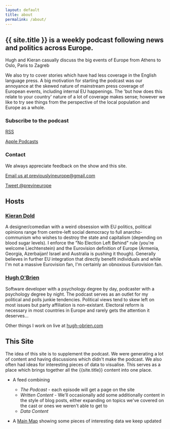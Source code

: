 ```yaml
---
layout: default
title: about
permalink: /about/
---
```

## **{{ site.title }} is a weekly podcast following news and politics across Europe.**

Hugh and Kieran casually discuss the big events of Europe from Athens to Oslo, Paris to Zagreb

We also try to cover stories which have had less coverage in the English language press. A big motivation for starting the podcast was our annoyance at the skewed nature of mainstream press coverage of European events, including internal EU happenings. The 'but how does this relate to your country' nature of a lot of coverage makes sense; however we like to try see things from the perspective of the local population and Europe as a whole.

### **Subscribe to the podcast**

[RSS]()

[Apple Podcasts](https://itunes.apple.com/ie/podcast/previously-in-europe/id1135603045?mt=2)

### **Contact**

We always appreciate feedback on the show and this site.

[Email us at previouslyineurope@gmail.com](mailto:{{site.email}})

[Tweet @previneurope](http://twitter.com/{{site.twitter_username}})

## **Hosts**

### [**Kieran Dold**](https://twitter.com/CiaranDold)

A designer/comedian with a weird obsession with EU politics, political opinions range from centre-left social democracy to full anarcho-communism who wishes to destroy the state and capitalism (depending on blood sugar levels). I enforce the "No Election Left Behind" rule (you're welcome Liechtenstein) and the Eurovision definition of Europe (Armenia, Georgia, Azerbaijan! Israel and Australia is pushing it though). Generally believes in further EU integration that directly benefit individuals and while I'm not a massive Eurovision fan, I'm certainly an obnoxious Eurovision fan.

### [**Hugh O'Brien**](twitter.com/fuzzymooples)
Software developer with a psychology degree by day, podcaster with a psychology degree by night. The podcast serves as an outlet for my political and polls junkie tendencies. Political views tend to skew left on most issues but party affiliation is non-existant. Electoral reform is necessary in most countries in Europe and rarely gets the attention it deserves...

Other things I work on live at [hugh-obrien.com](http://hugh-obrien.com)

## **This Site**
The idea of this site is to supplement the podcast. We were generating a lot of content and having discussions which didn't make the podcast. We also often had ideas for interesting pieces of data to visualise. This serves as a place which brings together all the {{site.title}} content into one place.

- A feed combining
  - *The Podcast* - each episode will get a page on the site
  - *Written Content* - We'll occasionally add some additionally content in the style of blog posts, either expanding on topics we've covered on the cast or ones we weren't able to get to
  - *Data Content*

- A [Main Map](/main-map) showing some pieces of interesting data we keep updated
